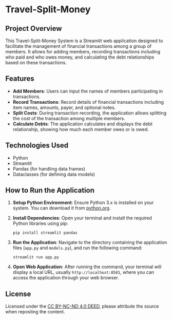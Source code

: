 # Travel-Split-Money

## Project Overview

This Travel-Split-Money System is a Streamlit web application designed to facilitate the management of financial transactions among a group of members. It allows for adding members, recording transactions including who paid and who owes money, and calculating the debt relationships based on these transactions.

## Features

*   **Add Members**: Users can input the names of members participating in transactions.
*   **Record Transactions**: Record details of financial transactions including item names, amounts, payer, and optional notes.
*   **Split Costs**: During transaction recording, the application allows splitting the cost of the transaction among multiple members.
*   **Calculate Debts**: The application calculates and displays the debt relationship, showing how much each member owes or is owed.

## Technologies Used

*   Python
*   Streamlit
*   Pandas (for handling data frames)
*   Dataclasses (for defining data models)

## How to Run the Application

1. **Setup Python Environment**: Ensure Python 3.x is installed on your system. You can download it from [python.org](https://www.python.org/downloads/).

2. **Install Dependencies**: Open your terminal and install the required Python libraries using pip:

   `pip install streamlit pandas`

3. **Run the Application**: Navigate to the directory containing the application files (`app.py` and `models.py`), and run the following command:

   `streamlit run app.py`

4. **Open Web Application**: After running the command, your terminal will display a local URL, usually `http://localhost:8501`, where you can access the application through your web browser.

## License

Licensed under the [CC BY-NC-ND 4.0 DEED](https://creativecommons.org/licenses/by-nc-nd/4.0/deed.en), please attribute the source when reposting the content.
